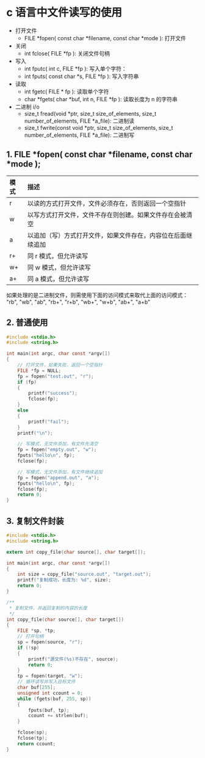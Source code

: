 # c 语言中文件读写的使用
- 打开文件
  - FILE *fopen( const char *filename, const char *mode ): 打开文件
- 关闭
  - int fclose( FILE *fp ): 关闭文件句柄
- 写入
  - int fputc( int c, FILE *fp ): 写入单个字符：
  - int fputs( const char *s, FILE *fp ): 写入字符串
- 读取
  - int fgetc( FILE * fp ): 读取单个字符
  - char *fgets( char *buf, int n, FILE *fp ): 读取长度为 n 的字符串
- 二进制 i/o
  - size_t fread(void *ptr, size_t size_of_elements, size_t number_of_elements, FILE *a_file): 二进制读
  - size_t fwrite(const void *ptr, size_t size_of_elements, size_t number_of_elements, FILE *a_file): 二进制写



## 1. FILE *fopen( const char *filename, const char *mode );

| 模式 | 描述                                                         |
| :--- | :----------------------------------------------------------- |
| r    | 以读的方式打开文件，文件必须存在，否则返回一个空指针         |
| w    | 以写方式打开文件，文件不存在则创建。如果文件存在会被清空     |
| a    | 以追加（写）方式打开文件，如果文件存在，内容位在后面继续追加 |
| r+   | 同 r 模式，但允许读写                                        |
| w+   | 同 w 模式，但允许读写                                        |
| a+   | 同 a 模式，但允许读写                                        |

如果处理的是二进制文件，则需使用下面的访问模式来取代上面的访问模式：
"rb", "wb", "ab", "rb+", "r+b", "wb+", "w+b", "ab+", "a+b"



## 2. 普通使用

```c
#include <stdio.h>
#include <string.h>

int main(int argc, char const *argv[])
{
    // 打开文件，如果失败，返回一个空指针
    FILE *fp = NULL;
    fp = fopen("test.out", "r");
    if (fp)
    {
        printf("success");
        fclose(fp);
    }
    else
    {
        printf("fail");
    }
    printf("\n");

    // 写模式，无文件添加，有文件先清空
    fp = fopen("empty.out", "w");
    fputs("hello\n", fp);
    fclose(fp);

    // 写模式，无文件添加，有文件继续追加
    fp = fopen("append.out", "a");
    fputs("hello\n", fp);
    fclose(fp);
    return 0;
}
```

## 3. 复制文件封装

```c
#include <stdio.h>
#include <string.h>

extern int copy_file(char source[], char target[]);

int main(int argc, char const *argv[])
{
    int size = copy_file("source.out", "target.out");
    printf("复制成功，长度为: %d", size);
    return 0;
}

/**
 * 复制文件，并返回复制的内容的长度
 */
int copy_file(char source[], char target[])
{
    FILE *sp, *tp;
    // 打开句柄
    sp = fopen(source, "r");
    if (!sp)
    {
        printf("源文件(%s)不存在", source);
        return 0;
    }
    tp = fopen(target, "w");
    // 循环读写并写入目标文件
    char buf[255];
    unsigned int ccount = 0;
    while (fgets(buf, 255, sp))
    {
        fputs(buf, tp);
        ccount += strlen(buf);
    }

    fclose(sp);
    fclose(tp);
    return ccount;
}
```


